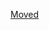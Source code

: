 [Moved](https://github.com/department-of-veterans-affairs/va.gov-team/edit/master/products/find-a-va-form/typeahead/typeahead-suggestions.md)
